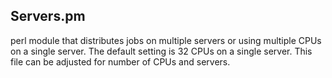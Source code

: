 ## Servers.pm
perl module that distributes jobs on multiple servers or using multiple CPUs on a single server. The default setting is 32 CPUs on a single server. This file can be adjusted for number of CPUs and servers.
